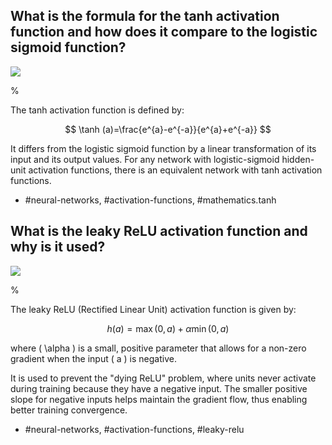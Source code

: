 ## What is the formula for the tanh activation function and how does it compare to the logistic sigmoid function?

![](https://cdn.mathpix.com/cropped/2024_05_26_acdab4f582103bf8b8a9g-1.jpg?height=440&width=481&top_left_y=723&top_left_x=658)

%

The tanh activation function is defined by:

$$
\tanh (a)=\frac{e^{a}-e^{-a}}{e^{a}+e^{-a}}
$$

It differs from the logistic sigmoid function by a linear transformation of its input and its output values. For any network with logistic-sigmoid hidden-unit activation functions, there is an equivalent network with tanh activation functions.

- #neural-networks, #activation-functions, #mathematics.tanh


## What is the leaky ReLU activation function and why is it used?

![](https://cdn.mathpix.com/cropped/2024_05_26_acdab4f582103bf8b8a9g-1.jpg?height=440&width=481&top_left_y=723&top_left_x=658)

%

The leaky ReLU (Rectified Linear Unit) activation function is given by:

$$
h(a) = \max(0, a) + \alpha \min(0, a)
$$

where \( \alpha \) is a small, positive parameter that allows for a non-zero gradient when the input \( a \) is negative. 

It is used to prevent the "dying ReLU" problem, where units never activate during training because they have a negative input. The smaller positive slope for negative inputs helps maintain the gradient flow, thus enabling better training convergence.

- #neural-networks, #activation-functions, #leaky-relu